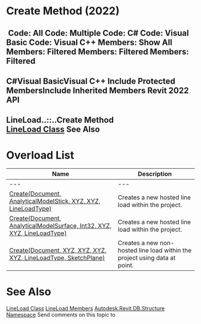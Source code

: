 # Create Method (2022)

﻿
 Code: All Code: Multiple Code: C# Code: Visual Basic Code: Visual C++  Members: Show All Members: Filtered Members: Filtered Members: Filtered   
---  
C#Visual BasicVisual C++
Include Protected MembersInclude Inherited Members
Revit 2022 API  
---  
LineLoad..::..Create Method   
[LineLoad Class](ee5ec273-350a-1cdb-d136-0c454bb1446a.md "LineLoad Class") See Also  
---  
# Overload List
| Name | Description |
| --- | --- |
| --- | --- | --- |
| [Create(Document, AnalyticalModelStick, XYZ, XYZ, LineLoadType)](e997ad6a-1514-bd83-526c-4a78c288dc3c.md "Create Method \(Document, AnalyticalModelStick, XYZ, XYZ, LineLoadType\)") | Creates a new hosted line load within the project. |
| [Create(Document, AnalyticalModelSurface, Int32, XYZ, XYZ, LineLoadType)](2e299798-26c8-9e42-47de-d496151d1e3d.md "Create Method \(Document, AnalyticalModelSurface, Int32, XYZ, XYZ, LineLoadType\)") | Creates a new hosted line load within the project. |
| [Create(Document, XYZ, XYZ, XYZ, XYZ, LineLoadType, SketchPlane)](350622e6-20af-8bb3-d9ae-b0bcb4d69011.md "Create Method \(Document, XYZ, XYZ, XYZ, XYZ, LineLoadType, SketchPlane\)") | Creates a new non-hosted line load within the project using data at point. |

# See Also
[LineLoad Class](ee5ec273-350a-1cdb-d136-0c454bb1446a.md "LineLoad Class")
[LineLoad Members](2befc0dc-d2e7-7bb0-5779-2d98e0570c79.md "LineLoad Members")
[Autodesk.Revit.DB.Structure Namespace](d586b341-f687-9d90-e96d-255806b7d4fc.md "Autodesk.Revit.DB.Structure Namespace")
Send comments on this topic to 
